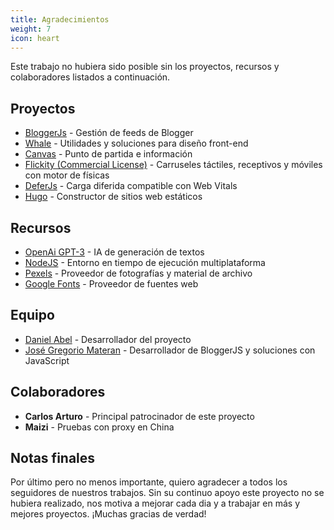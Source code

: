 ```yaml
---
title: Agradecimientos
weight: 7
icon: heart
---
```


Este trabajo no hubiera sido posible sin los proyectos, recursos y colaboradores listados a continuación.

## Proyectos

- [BloggerJs](#next) - Gestión de feeds de Blogger
- [Whale](#next) - Utilidades y soluciones para diseño front-end 
- [Canvas](https://github.com/zkreations/canvas) - Punto de partida e información
- [Flickity (Commercial License)](https://flickity.metafizzy.co/) - Carruseles táctiles, receptivos y móviles con motor de físicas
- [DeferJs](https://github.com/shinsenter/defer.js) - Carga diferida compatible con Web Vitals
- [Hugo](https://gohugo.io/) - Constructor de sitios web estáticos

## Recursos

- [OpenAi GPT-3](https://openai.com/) - IA de generación de textos
- [NodeJS](https://nodejs.org/es/) - Entorno en tiempo de ejecución multiplataforma
- [Pexels](https://www.pexels.com/) - Proveedor de fotografías y material de archivo
- [Google Fonts](https://fonts.google.com/) - Proveedor de fuentes web


## Equipo

- [Daniel Abel](https://twitter.com/danieI_abel) - Desarrollador del proyecto
- [José Gregorio Materan](https://twitter.com/reburn_dev) - Desarrollador de BloggerJS y soluciones con JavaScript


## Colaboradores

- **Carlos Arturo** - Principal patrocinador de este proyecto
- **Maizi** - Pruebas con proxy en China

## Notas finales

Por último pero no menos importante, quiero agradecer a todos los seguidores de nuestros trabajos. Sin su continuo apoyo este proyecto no se hubiera realizado, nos motiva a mejorar cada dia y a trabajar en más y mejores proyectos. ¡Muchas gracias de verdad!




